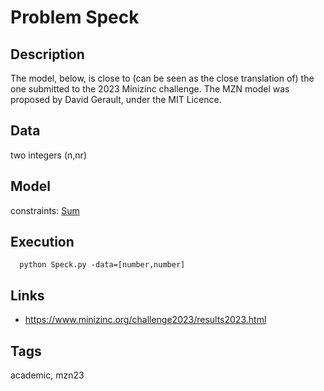 # Problem Speck
## Description
The model, below, is close to (can be seen as the close translation of) the one submitted to the 2023 Minizinc challenge.
The MZN model was proposed by David Gerault, under the MIT Licence.

## Data
  two integers (n,nr)

## Model
  constraints: [Sum](http://pycsp.org/documentation/constraints/Sum)

## Execution
```
  python Speck.py -data=[number,number]
```

## Links
  - https://www.minizinc.org/challenge2023/results2023.html

## Tags
  academic, mzn23
